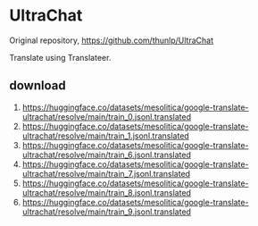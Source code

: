 # UltraChat

Original repository, https://github.com/thunlp/UltraChat

Translate using Translateer.

## download

1. https://huggingface.co/datasets/mesolitica/google-translate-ultrachat/resolve/main/train_0.jsonl.translated
2. https://huggingface.co/datasets/mesolitica/google-translate-ultrachat/resolve/main/train_1.jsonl.translated
2. https://huggingface.co/datasets/mesolitica/google-translate-ultrachat/resolve/main/train_6.jsonl.translated
2. https://huggingface.co/datasets/mesolitica/google-translate-ultrachat/resolve/main/train_7.jsonl.translated
2. https://huggingface.co/datasets/mesolitica/google-translate-ultrachat/resolve/main/train_8.jsonl.translated
3. https://huggingface.co/datasets/mesolitica/google-translate-ultrachat/resolve/main/train_9.jsonl.translated